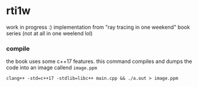 # rti1w
work in progress :) implementation from "ray tracing in one weekend" book series (not at all in one weelend lol)


### compile

the book uses some c++17 features. this command compiles and dumps the code into an image callend `image.ppm`

```
clang++ -std=c++17 -stdlib=libc++ main.cpp && ./a.out > image.ppm
```

